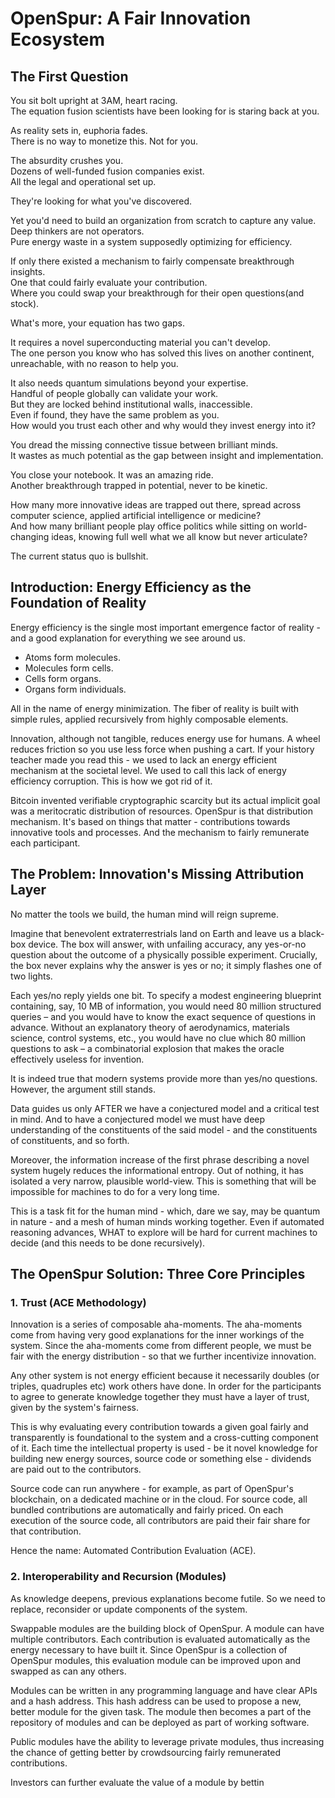 # OpenSpur: A Fair Innovation Ecosystem

## The First Question

You sit bolt upright at 3AM, heart racing.  
The equation fusion scientists have been looking for is staring back at you.

As reality sets in, euphoria fades.  
There is no way to monetize this. Not for you.

The absurdity crushes you.  
Dozens of well-funded fusion companies exist.  
All the legal and operational set up.

They're looking for what you've discovered.

Yet you'd need to build an organization from scratch to capture any value.  
Deep thinkers are not operators.  
Pure energy waste in a system supposedly optimizing for efficiency.

If only there existed a mechanism to fairly compensate breakthrough insights.  
One that could fairly evaluate your contribution.  
Where you could swap your breakthrough for their open questions(and stock).

What's more, your equation has two gaps.

It requires a novel superconducting material you can't develop.  
The one person you know who has solved this lives on another continent, unreachable, with no reason to help you.

It also needs quantum simulations beyond your expertise.  
Handful of people globally can validate your work.  
But they are locked behind institutional walls, inaccessible.  
Even if found, they have the same problem as you.  
How would you trust each other and why would they invest energy into it?

You dread the missing connective tissue between brilliant minds.  
It wastes as much potential as the gap between insight and implementation.

You close your notebook. It was an amazing ride.  
Another breakthrough trapped in potential, never to be kinetic.

How many more innovative ideas are trapped out there, spread across computer science, applied artificial intelligence or medicine?  
And how many brilliant people play office politics while sitting on world-changing ideas, knowing full well what we all know but never articulate?

The current status quo is bullshit.

## Introduction: Energy Efficiency as the Foundation of Reality

Energy efficiency is the single most important emergence factor of reality - and a good explanation for everything we see around us.

* Atoms form molecules.
* Molecules form cells.
* Cells form organs.
* Organs form individuals.

All in the name of energy minimization. The fiber of reality is built with simple rules, applied recursively from highly composable elements.

Innovation, although not tangible, reduces energy use for humans. A wheel reduces friction so you use less force when pushing a cart. If your history teacher made you read this - we used to lack an energy efficient mechanism at the societal level. We used to call this lack of energy efficiency corruption. This is how we got rid of it.

Bitcoin invented verifiable cryptographic scarcity but its actual implicit goal was a meritocratic distribution of resources. OpenSpur is that distribution mechanism. It's based on things that matter - contributions towards innovative tools and processes. And the mechanism to fairly remunerate each participant.

## The Problem: Innovation's Missing Attribution Layer

No matter the tools we build, the human mind will reign supreme.

Imagine that benevolent extraterrestrials land on Earth and leave us a black-box device. The box will answer, with unfailing accuracy, any yes-or-no question about the outcome of a physically possible experiment. Crucially, the box never explains why the answer is yes or no; it simply flashes one of two lights.

Each yes/no reply yields one bit. To specify a modest engineering blueprint containing, say, 10 MB of information, you would need 80 million structured queries – and you would have to know the exact sequence of questions in advance. Without an explanatory theory of aerodynamics, materials science, control systems, etc., you would have no clue which 80 million questions to ask – a combinatorial explosion that makes the oracle effectively useless for invention.

It is indeed true that modern systems provide more than yes/no questions. However, the argument still stands.

Data guides us only AFTER we have a conjectured model and a critical test in mind. And to have a conjectured model we must have deep understanding of the constituents of the said model - and the constituents of constituents, and so forth.

Moreover, the information increase of the first phrase describing a novel system hugely reduces the informational entropy. Out of nothing, it has isolated a very narrow, plausible world-view. This is something that will be impossible for machines to do for a very long time.

This is a task fit for the human mind - which, dare we say, may be quantum in nature - and a mesh of human minds working together. Even if automated reasoning advances, WHAT to explore will be hard for current machines to decide (and this needs to be done recursively).

## The OpenSpur Solution: Three Core Principles

### 1. Trust (ACE Methodology)

Innovation is a series of composable aha-moments. The aha-moments come from having very good explanations for the inner workings of the system. Since the aha-moments come from different people, we must be fair with the energy distribution - so that we further incentivize innovation.

Any other system is not energy efficient because it necessarily doubles (or triples, quadruples etc) work others have done. In order for the participants to agree to generate knowledge together they must have a layer of trust, given by the system's fairness.

This is why evaluating every contribution towards a given goal fairly and transparently is foundational to the system and a cross-cutting component of it. Each time the intellectual property is used - be it novel knowledge for building new energy sources, source code or something else - dividends are paid out to the contributors.

Source code can run anywhere - for example, as part of OpenSpur's blockchain, on a dedicated machine or in the cloud. For source code, all bundled contributions are automatically and fairly priced. On each execution of the source code, all contributors are paid their fair share for that contribution.

Hence the name: Automated Contribution Evaluation (ACE).

### 2. Interoperability and Recursion (Modules)

As knowledge deepens, previous explanations become futile. So we need to replace, reconsider or update components of the system.

Swappable modules are the building block of OpenSpur. A module can have multiple contributors. Each contribution is evaluated automatically as the energy necessary to have built it. Since OpenSpur is a collection of OpenSpur modules, this evaluation module can be improved upon and swapped as can any others.

Modules can be written in any programming language and have clear APIs and a hash address. This hash address can be used to propose a new, better module for the given task. The module then becomes a part of the repository of modules and can be deployed as part of working software.

Public modules have the ability to leverage private modules, thus increasing the chance of getting better by crowdsourcing fairly remunerated contributions.

Investors can further evaluate the value of a module by bettin